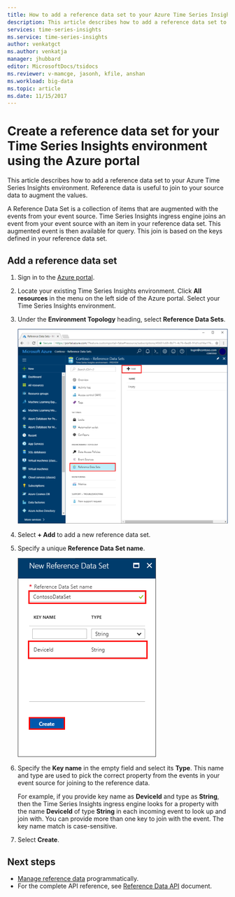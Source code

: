 ```yaml
---
title: How to add a reference data set to your Azure Time Series Insights environment | Microsoft Docs
description: This article describes how to add a reference data set to your Azure Time Series Insights environment. Reference data is useful to join to your source data to augment the values.
services: time-series-insights
ms.service: time-series-insights
author: venkatgct
ms.author: venkatja
manager: jhubbard
editor: MicrosoftDocs/tsidocs
ms.reviewer: v-mamcge, jasonh, kfile, anshan
ms.workload: big-data
ms.topic: article
ms.date: 11/15/2017
---
```


# Create a reference data set for your Time Series Insights environment using the Azure portal

This article describes how to add a reference data set to your Azure Time Series Insights environment. Reference data is useful to join to your source data to augment the values.

A Reference Data Set is a collection of items that are augmented with the events from your event source. Time Series Insights ingress engine joins an event from your event source with an item in your reference data set. This augmented event is then available for query. This join is based on the keys defined in your reference data set.

## Add a reference data set

1. Sign in to the [Azure portal](https://portal.azure.com).

2. Locate your existing Time Series Insights environment. Click **All resources** in the menu on the left side of the Azure portal. Select your Time Series Insights environment.

3. Under the **Environment Topology** heading, select **Reference Data Sets**.

    ![Create the Time Series Insights reference data set](media/add-reference-data-set/getstarted-create-reference-data-set-1.png)

4. Select **+ Add** to add a new reference data set.

5. Specify a unique **Reference Data Set name**.

    ![Create the Time Series Insights reference data set - details](media/add-reference-data-set/getstarted-create-reference-data-set-2.png)

6. Specify the **Key name** in the empty field and select its **Type**. This name and type are used to pick the correct property from the events in your event source for joining to the reference data. 

   For example, if you provide key name as **DeviceId** and type as **String**, then the Time Series Insights ingress engine looks for a property with the name **DeviceId** of type **String** in each incoming event to look up and join with. You can provide more than one key to join with the event. The key name match is case-sensitive.

7. Select **Create**.

## Next steps
* [Manage reference data](time-series-insights-manage-reference-data-csharp.md) programmatically.
* For the complete API reference, see [Reference Data API](/rest/api/time-series-insights/time-series-insights-reference-reference-data-api) document.
